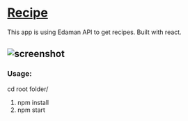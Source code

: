 # [Recipe]() 
This app is using Edaman API to get recipes. Built with react.

## ![screenshot]()

### Usage: 
cd root folder/
1. npm install
2. npm start

